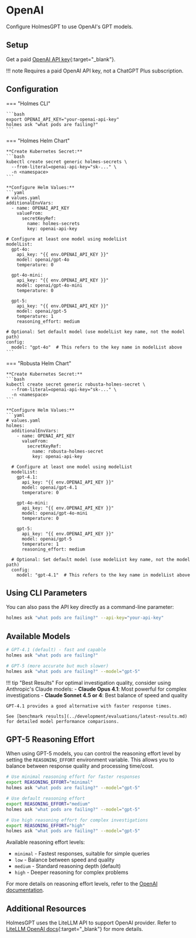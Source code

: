 # OpenAI

Configure HolmesGPT to use OpenAI's GPT models.

## Setup

Get a paid [OpenAI API key](https://help.openai.com/en/articles/4936850-where-do-i-find-my-openai-api-key){:target="_blank"}.

!!! note
    Requires a paid OpenAI API key, not a ChatGPT Plus subscription.

## Configuration

=== "Holmes CLI"

    ```bash
    export OPENAI_API_KEY="your-openai-api-key"
    holmes ask "what pods are failing?"
    ```

=== "Holmes Helm Chart"

    **Create Kubernetes Secret:**
    ```bash
    kubectl create secret generic holmes-secrets \
      --from-literal=openai-api-key="sk-..." \
      -n <namespace>
    ```

    **Configure Helm Values:**
    ```yaml
    # values.yaml
    additionalEnvVars:
      - name: OPENAI_API_KEY
        valueFrom:
          secretKeyRef:
            name: holmes-secrets
            key: openai-api-key

    # Configure at least one model using modelList
    modelList:
      gpt-4o:
        api_key: "{{ env.OPENAI_API_KEY }}"
        model: openai/gpt-4o
        temperature: 0

      gpt-4o-mini:
        api_key: "{{ env.OPENAI_API_KEY }}"
        model: openai/gpt-4o-mini
        temperature: 0

      gpt-5:
        api_key: "{{ env.OPENAI_API_KEY }}"
        model: openai/gpt-5
        temperature: 1
        reasoning_effort: medium

    # Optional: Set default model (use modelList key name, not the model path)
    config:
      model: "gpt-4o"  # This refers to the key name in modelList above
    ```

=== "Robusta Helm Chart"

    **Create Kubernetes Secret:**
    ```bash
    kubectl create secret generic robusta-holmes-secret \
      --from-literal=openai-api-key="sk-..." \
      -n <namespace>
    ```

    **Configure Helm Values:**
    ```yaml
    # values.yaml
    holmes:
      additionalEnvVars:
        - name: OPENAI_API_KEY
          valueFrom:
            secretKeyRef:
              name: robusta-holmes-secret
              key: openai-api-key

      # Configure at least one model using modelList
      modelList:
        gpt-4.1:
          api_key: "{{ env.OPENAI_API_KEY }}"
          model: openai/gpt-4.1
          temperature: 0

        gpt-4o-mini:
          api_key: "{{ env.OPENAI_API_KEY }}"
          model: openai/gpt-4o-mini
          temperature: 0

        gpt-5:
          api_key: "{{ env.OPENAI_API_KEY }}"
          model: openai/gpt-5
          temperature: 1
          reasoning_effort: medium

      # Optional: Set default model (use modelList key name, not the model path)
      config:
        model: "gpt-4.1"  # This refers to the key name in modelList above

## Using CLI Parameters

You can also pass the API key directly as a command-line parameter:

```bash
holmes ask "what pods are failing?" --api-key="your-api-key"
```

## Available Models

```bash
# GPT-4.1 (default) - fast and capable
holmes ask "what pods are failing?"

# GPT-5 (more accurate but much slower)
holmes ask "what pods are failing?" --model="gpt-5"
```

!!! tip "Best Results"
    For optimal investigation quality, consider using Anthropic's Claude models:
    - **Claude Opus 4.1**: Most powerful for complex investigations
    - **Claude Sonnet 4.5 or 4**: Best balance of speed and quality

    GPT-4.1 provides a good alternative with faster response times.

    See [benchmark results](../development/evaluations/latest-results.md) for detailed model performance comparisons.

## GPT-5 Reasoning Effort

When using GPT-5 models, you can control the reasoning effort level by setting the `REASONING_EFFORT` environment variable. This allows you to balance between response quality and processing time/cost.

```bash
# Use minimal reasoning effort for faster responses
export REASONING_EFFORT="minimal"
holmes ask "what pods are failing?" --model="gpt-5"

# Use default reasoning effort
export REASONING_EFFORT="medium"
holmes ask "what pods are failing?" --model="gpt-5"

# Use high reasoning effort for complex investigations
export REASONING_EFFORT="high"
holmes ask "what pods are failing?" --model="gpt-5"
```

Available reasoning effort levels:

- `minimal` - Fastest responses, suitable for simple queries
- `low` - Balance between speed and quality
- `medium` - Standard reasoning depth (default)
- `high` - Deeper reasoning for complex problems

For more details on reasoning effort levels, refer to the [OpenAI documentation](https://platform.openai.com/docs/).

## Additional Resources

HolmesGPT uses the LiteLLM API to support OpenAI provider. Refer to [LiteLLM OpenAI docs](https://litellm.vercel.app/docs/providers/openai){:target="_blank"} for more details.
